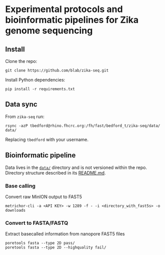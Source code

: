 # Experimental protocols and bioinformatic pipelines for Zika genome sequencing

## Install

Clone the repo:

    git clone https://github.com/blab/zika-seq.git

Install Python dependencies:

    pip install -r requirements.txt

## Data sync

From `zika-seq` run:

    rsync -azP tbedford@rhino.fhcrc.org:/fh/fast/bedford_t/zika-seq/data/ data/

Replacing `tbedford` with your username.

## Bioinformatic pipeline

Data lives in the [`data/`](data/) directory and is not versioned within the repo. Directory structure described in its [README.md](data/).

### Base calling

Convert raw MinION output to FAST5

    metrichor-cli -a <API KEY> -w 1289 -f - -i <directory_with_fast5s> -o downloads

### Convert to FASTA/FASTQ

Extract basecalled information from nanopore FAST5 files

    poretools fasta --type 2D pass/
    poretools fasta --type 2D --highquality fail/

